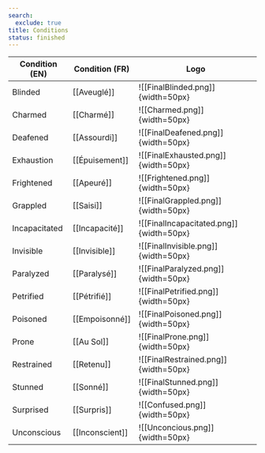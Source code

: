 ```yaml
---
search:
  exclude: true
title: Conditions
status: finished
---
```

| Condition (EN) | Condition (FR)  | Logo                                    |
| -------------- | --------------- | --------------------------------------- |
| Blinded        | [[Aveuglé]]     | ![[FinalBlinded.png]]{width=50px}       |
| Charmed        | [[Charmé]]      | ![[Charmed.png]]{width=50px}            |
| Deafened       | [[Assourdi]]    | ![[FinalDeafened.png]]{width=50px}      |
| Exhaustion     | [[Épuisement]]  | ![[FinalExhausted.png]]{width=50px}     |
| Frightened     | [[Apeuré]]      | ![[Frightened.png]]{width=50px}         |
| Grappled       | [[Saisi]]       | ![[FinalGrappled.png]]{width=50px}      |
| Incapacitated  | [[Incapacité]]  | ![[FinalIncapacitated.png]]{width=50px} |
| Invisible      | [[Invisible]]   | ![[FinalInvisible.png]]{width=50px}     |
| Paralyzed      | [[Paralysé]]    | ![[FinalParalyzed.png]]{width=50px}     |
| Petrified      | [[Pétrifié]]    | ![[FinalPetrified.png]]{width=50px}     |
| Poisoned       | [[Empoisonné]]  | ![[FinalPoisoned.png]]{width=50px}      |
| Prone          | [[Au Sol]]      | ![[FinalProne.png]]{width=50px}         |
| Restrained     | [[Retenu]]      | ![[FinalRestrained.png]]{width=50px}    |
| Stunned        | [[Sonné]]       | ![[FinalStunned.png]]{width=50px}       |
| Surprised      | [[Surpris]]     | ![[Confused.png]]{width=50px}           |
| Unconscious    | [[Inconscient]] | ![[Unconcious.png]]{width=50px}         |
